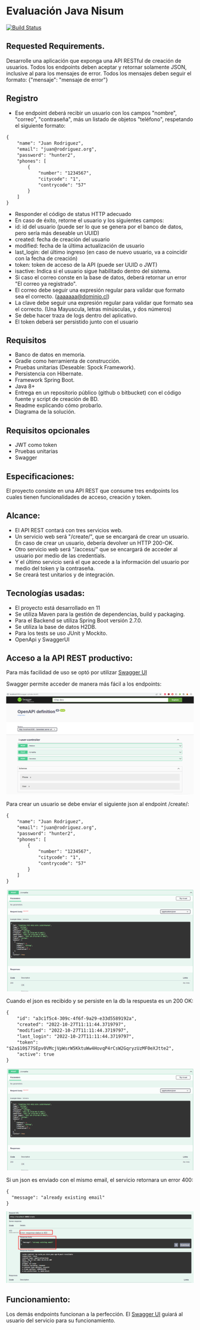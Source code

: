 # Evaluación Java Nisum

[![Build Status](https://travis-ci.org/joemccann/dillinger.svg?branch=master)](https://travis-ci.org/joemccann/dillinger)

## Requested Requirements.

Desarrolle una aplicación que exponga una API RESTful de creación de usuarios.
Todos los endpoints deben aceptar y retornar solamente JSON, inclusive al para los mensajes de error.
Todos los mensajes deben seguir el formato:
{"mensaje": "mensaje de error"}

## Registro

- Ese endpoint deberá recibir un usuario con los campos "nombre", "correo", "contraseña", más
un listado de objetos "teléfono", respetando el siguiente formato:

```
{
    "name": "Juan Rodriguez",
    "email": "juan@rodriguez.org",
    "password": "hunter2",
    "phones": [
        {
            "number": "1234567",
            "citycode": "1",
            "contrycode": "57"
        }
    ]
}
```

- Responder el código de status HTTP adecuado
- En caso de éxito, retorne el usuario y los siguientes campos:
- id: id del usuario (puede ser lo que se genera por el banco de datos, pero sería más
deseable un UUID)
- created: fecha de creación del usuario
- modified: fecha de la última actualización de usuario
- last_login: del último ingreso (en caso de nuevo usuario, va a coincidir con la fecha
de creación)
- token: token de acceso de la API (puede ser UUID o JWT)
- isactive: Indica si el usuario sigue habilitado dentro del sistema.
- Si caso el correo conste en la base de datos, deberá retornar un error "El correo ya
registrado".
- El correo debe seguir una expresión regular para validar que formato sea el correcto.
(aaaaaaa@dominio.cl)
- La clave debe seguir una expresión regular para validar que formato sea el correcto. (Una
Mayuscula, letras minúsculas, y dos números)
- Se debe hacer traza de logs dentro del aplicativo.
- El token deberá ser persistido junto con el usuario


## Requisitos

- Banco de datos en memoria.
- Gradle como herramienta de construcción.
- Pruebas unitarias (Deseable: Spock Framework).
- Persistencia con Hibernate.
- Framework Spring Boot.
- Java 8+
- Entrega en un repositorio público (github o bitbucket) con el código fuente y script de
  creación de BD.
- Readme explicando cómo probarlo.
- Diagrama de la solución.

## Requisitos opcionales
- JWT como token
- Pruebas unitarias
- Swagger

## Especificaciones:
El proyecto consiste en una API REST que consume tres endpoints los cuales tienen funcionalidades de acceso, creación y token. 
## Alcance:
* El API REST contará con tres servicios web.
* Un servicio web será "/create/", que se encargará de crear un usuario.
  En caso de crear un usuario, debería devolver un HTTP 200-OK.
* Otro servicio web será "/access/" que se encargará de acceder al usuario por medio de las credentials.
* Y el último servicio será el que accede a la información del usuario por medio del token y la contraseña.
* Se creará test unitarios y de integración.

## Tecnologías usadas:
* El proyecto está desarrollado en 11
* Se utiliza Maven para la gestión de dependencias, build y packaging.
* Para el Backend se utiliza Spring Boot versión 2.7.0.
* Se utiliza la base de datos H2DB.
* Para los tests se uso JUnit y Mockito.
* OpenApi y SwaggerUI

## Acceso a la API REST productivo:

Para más facilidad de uso se optó por utilizar [Swagger UI](https://swagger.io/)

Swagger permite acceder de manera más fácil a los endpoints: <br />

![SwaggerImage](/images/swagger_api.png)

Para crear un usuario se debe enviar el siguiente json al endpoint /create/: <br />

```
{
    "name": "Juan Rodriguez",
    "email": "juan@rodriguez.org",
    "password": "hunter2",
    "phones": [
        {
            "number": "1234567",
            "citycode": "1",
            "contrycode": "57"
        }
    ]
}
```
![SwaggerImage](/images/create_endpoint.png)

Cuando el json es recibido y se persiste en la db la respuesta es un 200 OK: <br />

```
{
    "id": "a3c1f5c4-309c-4f6f-9a29-e33d5589192a",
    "created": "2022-10-27T11:11:44.3719797",
    "modified": "2022-10-27T11:11:44.3719797",
    "last_login": "2022-10-27T11:11:44.3719797",
    "token": "$2a$10$77SEpv0VMcjVpWsrW5KktuWw4HovqP4rCsW2GqryzUzMF0eXJtte2",
    "active": true
}
```
![SwaggerImage](/images/create_endpoint.png)

Si un json es enviado con el mismo email, el servicio retornara un error 400: <br />

```
{
  "message": "already existing email"
}
```
![SwaggerImage](/images/error_400_create_endpoint.png)

## Funcionamiento:
Los demás endpoints funcionan a la perfección. El [Swagger UI](https://swagger.io/) guiará al usuario del servicio para su funcionamiento.
